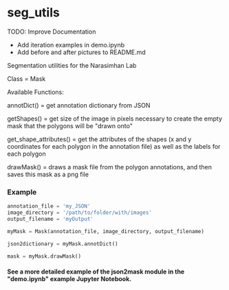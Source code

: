 # seg_utils

TODO: Improve Documentation
* Add iteration examples in demo.ipynb
* Add before and after pictures to README.md

Segmentation utilities for the Narasimhan Lab

Class = Mask

Available Functions:

annotDict() = get annotation dictionary from JSON

getShapes() = get size of the image in pixels necessary to create the empty mask that the polygons will be "drawn onto"

get_shape_attributes() = get the attributes of the shapes (x and y coordinates for each polygon in the annotation file) as well as the labels for each polygon

drawMask() = draws a mask file from the polygon annotations, and then saves this mask as a png file

### Example
```Python
annotation_file = 'my_JSON'
image_directory = '/path/to/folder/with/images'
output_filename = 'myOutput'

myMask = Mask(annotation_file, image_directory, output_filename)

json2dictionary = myMask.annotDict()

mask = myMask.drawMask()
```

#### See a more detailed example of the json2mask module in the "demo.ipynb" example Jupyter Notebook.
